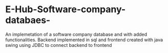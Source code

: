 # E-Hub-Software-company-databaes-
An implemetation of a software company database and with added functionalities. Backend implemented in sql and frontend created with java swing using JDBC to connect backend to frontend
